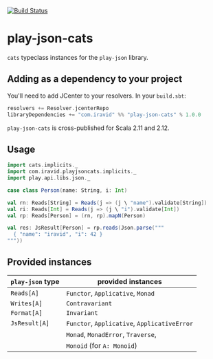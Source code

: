 [![Build Status](https://travis-ci.org/iravid/play-json-cats.svg?branch=master)](https://travis-ci.org/iravid/play-json-cats)

# play-json-cats

`cats` typeclass instances for the `play-json` library.

## Adding as a dependency to your project

You'll need to add JCenter to your resolvers. In your `build.sbt`:
```scala
resolvers += Resolver.jcenterRepo
libraryDependencies += "com.iravid" %% "play-json-cats" % 1.0.0
```

`play-json-cats` is cross-published for Scala 2.11 and 2.12.

## Usage

```scala
import cats.implicits._
import com.iravid.playjsoncats.implicits._
import play.api.libs.json._

case class Person(name: String, i: Int)

val rn: Reads[String] = Reads(j => (j \ "name").validate[String])
val ri: Reads[Int] = Reads(j => (j \ "i").validate[Int])
val rp: Reads[Person] = (rn, rp).mapN(Person)

val res: JsResult[Person] = rp.reads(Json.parse("""
  { "name": "iravid", "i": 42 }
"""))
```

## Provided instances

| `play-json` type | provided instances                            |
|------------------|-----------------------------------------------|
| `Reads[A]`       | `Functor`, `Applicative`, `Monad`             |
| `Writes[A]`      | `Contravariant`                               |
| `Format[A]`      | `Invariant`                                   |
| `JsResult[A]`    | `Functor`, `Applicative`, `ApplicativeError`  |
|                  | `Monad`, `MonadError`, `Traverse`,            |
|                  | `Monoid` (for `A: Monoid`)                    |
